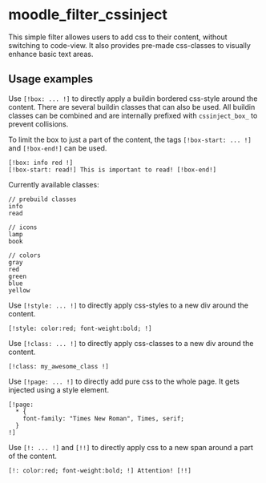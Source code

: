 # moodle_filter_cssinject

This simple filter allowes users to add css to their content, without switching to code-view. It also provides pre-made css-classes to visually enhance basic text areas.

## Usage examples

Use `[!box: ... !]` to directly apply a buildin bordered css-style around the content. There are several buildin classes that can also be used. All buildin classes can be combined and are internally prefixed with `cssinject_box_` to prevent collisions.

To limit the box to just a part of the content, the tags `[!box-start: ... !]` and `[!box-end!]` can be used.
```
[!box: info red !]
[!box-start: read!] This is important to read! [!box-end!]
```
Currently available classes:
```
// prebuild classes
info
read

// icons
lamp
book

// colors
gray
red
green
blue
yellow
```


Use `[!style: ... !]` to directly apply css-styles to a new div around the content. 
```
[!style: color:red; font-weight:bold; !]
```

Use `[!class: ... !]` to directly apply css-classes to a new div around the content.
```
[!class: my_awesome_class !]
```

Use `[!page: ... !]` to directly add pure css to the whole page. It gets injected using a style element.
```
[!page: 
  * {
    font-family: "Times New Roman", Times, serif;
  }
!]
```

Use `[!: ... !]` and `[!!]` to directly apply css to a new span around a part of the content.
```
[!: color:red; font-weight:bold; !] Attention! [!!]
```